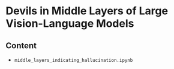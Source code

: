 # Devils in Middle Layers of Large Vision-Language Models



## Content
- `middle_layers_indicating_hallucination.ipynb`
